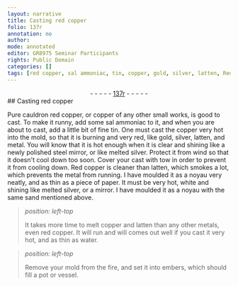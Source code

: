 ```yaml
---
layout: narrative
title: Casting red copper
folio: 137r
annotation: no
author:
mode: annotated
editor: GR8975 Seminar Participants
rights: Public Domain
categories: []
tags: [red copper, sal ammoniac, tin, copper, gold, silver, latten, Red copper]
---
```


 <div class="folio" align="center">- - - - - <a href="http://gallica.bnf.fr/ark:/12148/btv1b10500001g/f279.image" target="_blank">137r</a> - - - - - </div> 
## Casting <span class="material">red copper</span>

 
 Pure cauldron <span class="material">red copper</span>, or copper of any other small works, is good to cast. To make it runny, add some <span class="material">sal ammoniac</span> to it, and when you are about to cast, add a little bit of fine <span class="material">tin</span>. One must cast the <span class="material">copper</span> very hot into the mold, so that it is burning and very red, like <span class="material">gold</span>, <span class="material">silver</span>, <span class="material">latten</span>, and metal. You will know that it is hot enough when it is clear and shining like a newly polished steel mirror, or like melted silver. Protect it from wind so that it doesn't cool down too soon. Cover your cast with tow in order to prevent it from cooling down. <span class="material">Red copper</span> is cleaner than <span class="material">latten</span>, which smokes a lot, which prevents the metal from running. I have moulded it as a noyau very neatly, and as thin as a piece of paper. It must be very hot, white and shining like melted silver, or a mirror. I have moulded it as a noyau with the same sand mentioned above. 
 
> *position: left-top*
> 
>  It takes more time to melt <span class="material">copper</span> and <span class="material">latten</span> than any other metals, even <span class="material">red copper</span>. It will run and will comes out well if you cast it very hot, and as thin as water. 
 
> *position: left-top*
> 
>  Remove your mold from the fire, and set it into embers, which should fill a <span class="tool">pot</span> or <span class="tool">vessel</span>. 
 